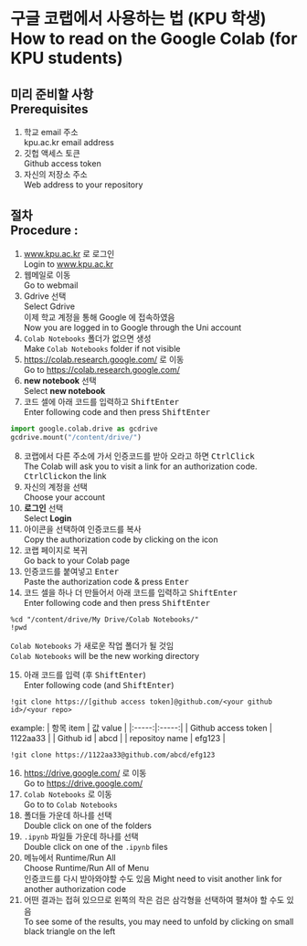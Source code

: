 # 구글 코랩에서 사용하는 법 (KPU 학생)<br>How to read on the Google Colab (for KPU students)

## 미리 준비할 사항<br>Prerequisites
1. 학교 email 주소<br> kpu.ac.kr email address
1. 깃헙 액세스 토큰<br>Github access token
1. 자신의 저장소 주소<br>Web address to your repository

## 절차<br>Procedure :
1. www.kpu.ac.kr 로 로그인<br>Login to www.kpu.ac.kr
2. 웹메일로 이동<br>Go to webmail
3. Gdrive 선택<br>Select Gdrive<br>
이제 학교 계정을 통해 Google 에 접속하였음<br>
Now you are logged in to Google through the Uni account
4. `Colab Notebooks` 폴더가 없으면 생성<br>Make `Colab Notebooks` folder if not visible
5. https://colab.research.google.com/ 로 이동<br>Go to https://colab.research.google.com/
6. **new notebook** 선택<br>Select **new notebook**
7. 코드 셀에 아래 코드를 입력하고 <kbd>Shift</kbd><kbd>Enter</kbd><br>Enter following code and then press <kbd>Shift</kbd><kbd>Enter</kbd>
``` python
import google.colab.drive as gcdrive
gcdrive.mount("/content/drive/")
```
8. 코랩에서 다른 주소에 가서 인증코드를 받아 오라고 하면 <kbd>Ctrl</kbd><kbd>Click</kbd><br>The Colab will ask you to visit a link for an authorization code.  <kbd>Ctrl</kbd><kbd>Click</kbd>on the link
9. 자신의 계정을 선택<br>Choose your account
10. **로그인** 선택<br>Select **Login**
11. 아이콘을 선택하여 인증코드를 복사<br>Copy the authorization code by clicking on the icon
12. 코랩 페이지로 복귀<br>Go back to your Colab page
13. 인증코드를 붙여넣고 <kbd>Enter</kbd><br>Paste the authorization code & press <kbd>Enter</kbd>
14. 코드 셀을 하나 더 만들어서 아래 코드를 입력하고 <kbd>Shift</kbd><kbd>Enter</kbd><br>Enter following code and then press <kbd>Shift</kbd><kbd>Enter</kbd>
```
%cd "/content/drive/My Drive/Colab Notebooks/"
!pwd
```
`Colab Notebooks` 가 새로운 작업 폴더가 될 것임<br>
`Colab Notebooks` will be the new working directory

15. 아래 코드를 입력 (후 <kbd>Shift</kbd><kbd>Enter</kbd>)<br>Enter following code (and <kbd>Shift</kbd><kbd>Enter</kbd>)
```
!git clone https://[github access token]@github.com/<your github id>/<your repo>
```

example:
| 항목 item | 값 value |
|:-----:|:-----:|
| Github access token | 1122aa33 |
| Github id | abcd  |
| repositoy name | efg123 |

```
!git clone https://1122aa33@github.com/abcd/efg123
```


16. https://drive.google.com/ 로 이동 <br> Go to https://drive.google.com/
17. `Colab Notebooks` 로 이동 <br> Go to to `Colab Notebooks`
18. 폴더들 가운데 하나를 선택 <br> Double click on one of the folders
19. `.ipynb` 파일들 가운데 하나를 선택 <br> Double click on one of the `.ipynb` files
20. 메뉴에서 Runtime/Run All<br>Choose Runtime/Run All of Menu<br>
    인증코드를 다시 받아와야할 수도 있음
    Might need to visit another link for another authorization code
21. 어떤 결과는 접혀 있으므로 왼쪽의 작은 검은 삼각형을 선택하여 펼쳐야 할 수도 있음<br>To see some of the results, you may need to unfold by clicking on small black triangle on the left
